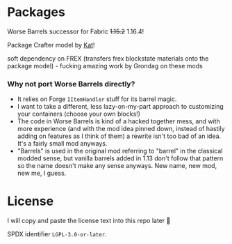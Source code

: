 Packages
========

Worse Barrels successor for Fabric ~~1.15.2~~ 1.16.4!

Package Crafter model by [Kat](https://kat.blue)!

soft dependency on FREX (transfers frex blockstate materials onto the package model) - fucking amazing work by Grondag on these mods

### Why not port Worse Barrels directly?

* It relies on Forge `IItemHandler` stuff for its barrel magic.
* I want to take a different, less lazy-on-my-part approach to customizing your containers (choose your own blocks!)
* The code in Worse Barrels is kind of a hacked together mess, and with more experience (and with the mod idea pinned down, instead of hastily adding on features as I think of them) a rewrite isn't too bad of an idea. It's a fairly small mod anyways.
* "Barrels" is used in the original mod referring to "barrel" in the classical modded sense, but vanilla barrels added in 1.13 don't follow that pattern so the name doesn't make any sense anyways. New name, new mod, new me, I guess.

# License

I will copy and paste the license text into this repo later :dragon:

SPDX identifier `LGPL-3.0-or-later`.